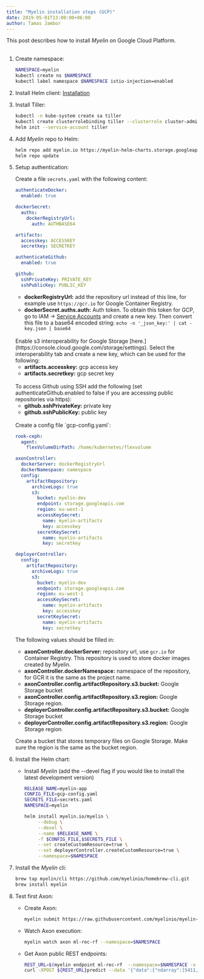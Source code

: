 ```yaml
---
title: "Myelin installation steps (GCP)"
date: 2019-05-01T13:00:00+06:00
author: Tamas Jambor
---
```


This post describes how to install *Myelin* on Google Cloud Platform.
<br><br>

<!--more-->

1. Create namespace:

    ```bash
    NAMESPACE=myelin
    kubectl create ns $NAMESPACE
    kubectl label namespace $NAMESPACE istio-injection=enabled
    ```

2. Install Helm client: [Installation](https://github.com/helm/helm/blob/master/docs/install.md)

3. Install Tiller:

    ```bash
    kubectl -n kube-system create sa tiller
    kubectl create clusterrolebinding tiller --clusterrole cluster-admin --serviceaccount=kube-system:tiller
    helm init --service-account tiller
    ```

4. Add *Myelin* repo to Helm:

    ```bash
    helm repo add myelin.io https://myelin-helm-charts.storage.googleapis.com/
    helm repo update
    ```

5. Setup authentication:

    Create a file `secrets.yaml` with the following content:

    ```yaml
    authenticateDocker:
      enabled: true

    dockerSecret:
      auths:
        dockerRegistryUrl:
          auth: AUTHBASE64

    artifacts:
      accesskey: ACCESSKEY
      secretkey: SECRETKEY

    authenticateGithub:
      enabled: true

    github:
      sshPrivateKey: PRIVATE_KEY
      sshPublicKey: PUBLIC_KEY
    ```

    - **dockerRegistryUrl:** add the repository url instead of this line, for example use `https://gcr.io`
    for Google Container Registry.
    - **dockerSecret.auths.auth:** Auth token. To obtain this token for GCP, 
    go to IAM -> [Service Accounts](https://console.cloud.google.com/iam-admin/serviceaccounts)
    and create a new key. Then convert this file to a base64 encoded string: 
    `echo -n '_json_key:' | cat - key.json | base64`

    <br/>
    Enable s3 interoperability for Google Storage [here.](https://console.cloud.google.com/storage/settings). Select
    the interoperability tab and create a new key, which can be used for the following:

    - **artifacts.accesskey:** gcp access key
    - **artifacts.secretkey:** gcp secret key

    <br/>
    To access Github using SSH add the following (set authenticateGithub.enabled to false if you are accessing public repositories
     via https):

    - **github.sshPrivateKey:** private key
    - **github.sshPublicKey:** public key

    <br/>
    Create a config file `gcp-config.yaml`:


    ```yaml
    rook-ceph:
      agent:
        flexVolumeDirPath: /home/kubernetes/flexvolume

    axonController:
      dockerServer: dockerRegistryUrl
      dockerNamespace: namespace
      config:
        artifactRepository:
          archiveLogs: true
          s3:
            bucket: myelin-dev
            endpoint: storage.googleapis.com
            region: eu-west-1
            accessKeySecret:
              name: myelin-artifacts
              key: accesskey
            secretKeySecret:
              name: myelin-artifacts
              key: secretkey

    deployerController:
      config:
        artifactRepository:
          archiveLogs: true
          s3:
            bucket: myelin-dev
            endpoint: storage.googleapis.com
            region: eu-west-1
            accessKeySecret:
              name: myelin-artifacts
              key: accesskey
            secretKeySecret:
              name: myelin-artifacts
              key: secretkey
    ```
    The following values should be filled in:

    - **axonController.dockerServer:** repository url, use `gcr.io` for Container Registry. This repository is used to store docker images created by Myelin.
    - **axonController.dockerNamespace:** namespace of the repository, for GCR it is the same as the project name.
    - **axonController.config.artifactRepository.s3.bucket:** Google Storage bucket
    - **axonController.config.artifactRepository.s3.region:** Google Storage region.
    - **deployerController.config.artifactRepository.s3.bucket:** Google Storage bucket
    - **deployerController.config.artifactRepository.s3.region:** Google Storage region.

    Create a bucket that stores temporary files on Google Storage. Make sure the region is the same as the bucket region.

6. Install the Helm chart:

    - Install *Myelin* (add the --devel flag if you would like to install the latest development version)

        ```bash
        RELEASE_NAME=myelin-app
        CONFIG_FILE=gcp-config.yaml
        SECRETS_FILE=secrets.yaml
        NAMESPACE=myelin

        helm install myelin.io/myelin \
             --debug \
             --devel \
             --name $RELEASE_NAME \
             -f $CONFIG_FILE,$SECRETS_FILE \
             --set createCustomResource=true \
             --set deployerController.createCustomResource=true \
             --namespace=$NAMESPACE
        ```
7. Install the *Myelin* cli:

    ```bash
    brew tap myelin/cli https://github.com/myelinio/homebrew-cli.git
    brew install myelin
    ```

8. Test first Axon:
    - Create Axon:

        ```bash
        myelin submit https://raw.githubusercontent.com/myelinio/myelin-examples/master/recommender_rf_demo/recommender-demo.yaml --namespace=$NAMESPACE
        ```
    - Watch Axon execution:

        ```bash
        myelin watch axon ml-rec-rf --namespace=$NAMESPACE
        ```
    - Get Axon public REST endpoints:

        ```bash
        REST_URL=$(myelin endpoint ml-rec-rf  --namespace=$NAMESPACE -o json | jq -r '.fixedUrl')
        curl -XPOST ${REST_URL}predict --data '{"data":{"ndarray":[5411, 5439]}}'
        ```